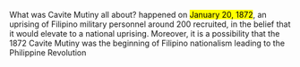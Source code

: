 What was Cavite Mutiny all about?
happened on <mark class="hltr-lightblue">January 20, 1872</mark>, an uprising of Filipino military personnel around 200 recruited, in the belief that it would elevate to a national uprising. Moreover, it is a possibility that the 1872 Cavite Mutiny was the beginning of Filipino nationalism leading to the Philippine Revolution